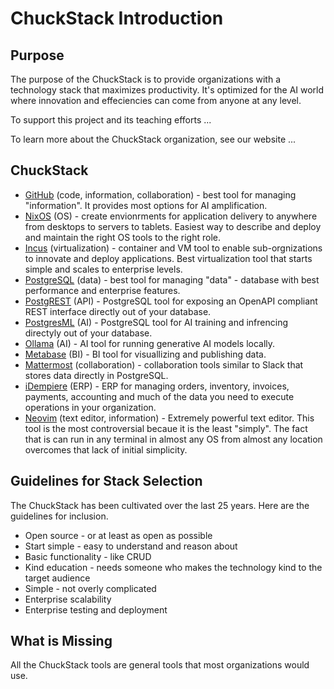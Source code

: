 # ChuckStack Introduction

## Purpose
The purpose of the ChuckStack is to provide organizations with a technology stack that maximizes productivity. It's optimized for the AI world where innovation and effeciencies can come from anyone at any level.

To support this project and its teaching efforts ...

To learn more about the ChuckStack organization, see our website ...

## ChuckStack
- [GitHub](https://github.com/) (code, information, collaboration) - best tool for managing "information". It provides most options for AI amplification.
- [NixOS](https://nixos.org/) (OS) - create envionrments for application delivery to anywhere from desktops to servers to tablets. Easiest way to describe and deploy and maintain the right OS tools to the right role.
- [Incus](https://linuxcontainers.org/incus/docs/main/) (virtualization) - container and VM tool to enable sub-orgnizations to innovate and deploy applications. Best virtualization tool that starts simple and scales to enterprise levels.
- [PostgreSQL](https://www.postgresql.org/) (data) - best tool for managing "data" - database with best performance and enterprise features.
- [PostgREST](https://postgrest.org/) (API) - PostgreSQL tool for exposing an OpenAPI compliant REST interface directly out of your database.
- [PostgresML](https://postgresml.org/) (AI) - PostgreSQL tool for AI training and infrencing directyly out of your database.
- [Ollama](https://ollama.com/) (AI) - AI tool for running generative AI models locally.
- [Metabase](https://www.metabase.com/) (BI) - BI tool for visuallizing and publishing data.
- [Mattermost](https://mattermost.com/) (collaboration) - collaboration tools similar to Slack that stores data directly in PostgreSQL.
- [iDempiere](https://www.idempiere.org/) (ERP) - ERP for managing orders, inventory, invoices, payments, accounting and much of the data you need to execute operations in your organization.
- [Neovim](https://neovim.io/) (text editor, information) - Extremely powerful text editor. This tool is the most controversial becaue it is the least "simply". The fact that is can run in any terminal in almost any OS from almost any location overcomes that lack of initial simplicity.

## Guidelines for Stack Selection
The ChuckStack has been cultivated over the last 25 years. Here are the guidelines for inclusion.
- Open source - or at least as open as possible
- Start simple - easy to understand and reason about
- Basic functionality - like CRUD
- Kind education - needs someone who makes the technology kind to the target audience
- Simple - not overly complicated
- Enterprise scalability
- Enterprise testing and deployment

## What is Missing
All the ChuckStack tools are general tools that most organizations would use.
